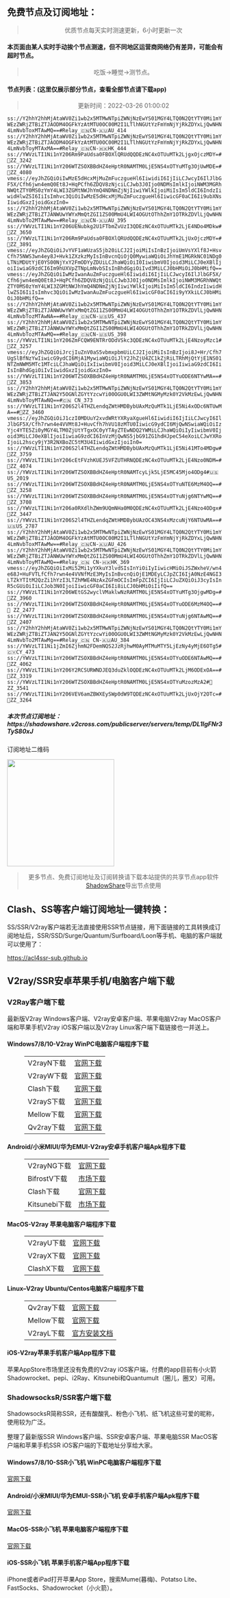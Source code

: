 
<h2>免费节点及订阅地址：</h2>
<blockquote>
<p style="text-align: center;">优质节点每天实时测速更新，6小时更新一次</p>
</blockquote>
<h4>本页面由某人实时手动挨个节点测速，但不同地区运营商网络仍有差异，可能会有超时节点。</h4>
<blockquote>
<p style="text-align: center;">吃饭->睡觉->测节点。</p>
</blockquote>
<h4>节点列表：(这里仅展示部分节点，查看全部节点请下载app)</h4>

<blockquote style='text-align: center;'>更新时间：2022-03-26 01:00:02</blockquote>
<code>ss://Y2hhY2hhMjAtaWV0Zi1wb2x5MTMwNTpiZWNjNzEwYS01MGY4LTQ0N2QtYTY0Mi1mYWEzZWRjZTBiZTJAODM4OGFkYzAtMTU0OC00M2I1LTlhNGUtYzFmYmNjYjRkZDYxLjQwNHN4LmNvbToxMTAwMQ==#Relay_🇨🇳CN-🇦🇺AU_414
ss://Y2hhY2hhMjAtaWV0Zi1wb2x5MTMwNTpiZWNjNzEwYS01MGY4LTQ0N2QtYTY0Mi1mYWEzZWRjZTBiZTJAODM4OGFkYzAtMTU0OC00M2I1LTlhNGUtYzFmYmNjYjRkZDYxLjQwNHN4LmNvbToyMTAxMA==#Relay_🇨🇳CN-🇭🇰HK_444
ss://YWVzLTI1Ni1nY206Rm9PaUdsa0FBOXlQRUdQQDEzNC4xOTUuMTk2LjgxOjczMDY=#🏁ZZ_3242
ss://YWVzLTI1Ni1nY206WTZSOXBBdHZ4eHptR0NAMTM0LjE5NS4xOTYuMTg3OjUwMDE=#🏁ZZ_4080
vmess://eyJhZGQiOiIwMzE5dHcxMjMuZmFuczgueHl6IiwidiI6IjIiLCJwcyI6IlJlbGF5X/Cfh6jwn4emQ0Et8J+HqPCfh6ZDQV8zNjciLCJwb3J0Ijo0NDMsImlkIjoiNWM3MGRhNWQtZTY0MS0zYmY4LWI3ZGMtNWJhYmQ4NDNmZjNjIiwiYWlkIjoiMiIsIm5ldCI6IndzIiwidHlwZSI6IiIsImhvc3QiOiIwMzE5dHcxMjMuZmFuczgueHl6IiwicGF0aCI6Ii9ubXNsIiwidGxzIjoidGxzIn0=
ss://Y2hhY2hhMjAtaWV0Zi1wb2x5MTMwNTpiZWNjNzEwYS01MGY4LTQ0N2QtYTY0Mi1mYWEzZWRjZTBiZTJANWUwYWYxMmQtZGI1ZS00MmU4LWI4OGUtOThhZmY1OTRkZDVlLjQwNHN4LmNvbTo2MTAwMw==#Relay_🇨🇳CN-🇦🇺AU_395
ss://YWVzLTI1Ni1nY206UENubkg2U1FTbmZvUzI3QDEzNC4xOTUuMTk2LjE4NDo4MDkw#🏁ZZ_3650
ss://YWVzLTI1Ni1nY206Rm9PaUdsa0FBOXlQRUdQQDEzNC4xOTUuMTk2LjUxOjczMDY=#🏁ZZ_3891
vmess://eyJhZGQiOiJvYVF1aWUzaS5jb20iLCJ2IjoiMiIsInBzIjoiUmVsYXlf8J+HsvCfh75NWS3wn4ey8J+Hvk1ZXzkzMyIsInBvcnQiOjQ0MywiaWQiOiJhYmE1MGRkNC01NDg0LTNiMDUtYjE0YS00NjYxY2FmODYyZDUiLCJhaWQiOiI0IiwibmV0Ijoid3MiLCJ0eXBlIjoiIiwiaG9zdCI6Im9hUXVpZTNpLmNvbSIsInBhdGgiOiIvd3MiLCJ0bHMiOiJ0bHMifQ==
vmess://eyJhZGQiOiIwMzIwanAuZmFuczgueHl6IiwidiI6IjIiLCJwcyI6IlJlbGF5X/Cfh6jwn4emQ0Et8J+HqPCfh6ZDQV8zNjQiLCJwb3J0Ijo0NDMsImlkIjoiNWM3MGRhNWQtZTY0MS0zYmY4LWI3ZGMtNWJhYmQ4NDNmZjNjIiwiYWlkIjoiMiIsIm5ldCI6IndzIiwidHlwZSI6IiIsImhvc3QiOiIwMzIwanAuZmFuczgueHl6IiwicGF0aCI6Ii9yYXkiLCJ0bHMiOiJ0bHMifQ==
ss://Y2hhY2hhMjAtaWV0Zi1wb2x5MTMwNTpiZWNjNzEwYS01MGY4LTQ0N2QtYTY0Mi1mYWEzZWRjZTBiZTJANWUwYWYxMmQtZGI1ZS00MmU4LWI4OGUtOThhZmY1OTRkZDVlLjQwNHN4LmNvbTozMTAwNA==#Relay_🇨🇳CN-🇺🇸US_437
ss://Y2hhY2hhMjAtaWV0Zi1wb2x5MTMwNTpiZWNjNzEwYS01MGY4LTQ0N2QtYTY0Mi1mYWEzZWRjZTBiZTJANWUwYWYxMmQtZGI1ZS00MmU4LWI4OGUtOThhZmY1OTRkZDVlLjQwNHN4LmNvbTozMTAwMQ==#Relay_🇨🇳CN-🇺🇸US_398
ss://YWVzLTI1Ni1nY206ZmFCQW9ENTRrODdVSkc3QDEzNC4xOTUuMTk2LjE4NzoyMzc1#🏁ZZ_3257
vmess://eyJhZGQiOiJrcjIuZnV0aS5vbmxpbmUiLCJ2IjoiMiIsInBzIjoi8J+Hr/Cfh7UgSlBfNzYwIiwicG9ydCI6MjA1MywiaWQiOiJlY2JhZjU4ZC1kZjRiLTRhMjQtYjE1NS01NTZmNWM5MTc1MTciLCJhaWQiOiIxIiwibmV0Ijoid3MiLCJ0eXBlIjoiIiwiaG9zdCI6IiIsInBhdGgiOiIvIiwidGxzIjoidGxzIn0=
ss://YWVzLTI1Ni1nY206WTZSOXBBdHZ4eHptR0NAMTM0LjE5NS4xOTYuODE6NTYwMA==#🏁ZZ_3853
ss://Y2hhY2hhMjAtaWV0Zi1wb2x5MTMwNTpiZWNjNzEwYS01MGY4LTQ0N2QtYTY0Mi1mYWEzZWRjZTBiZTJAN2Y5OGNlZGYtYzcwYi00OGU0LWI3ZWMtNGMyMzk0Y2VkMzEwLjQwNHN4LmNvbToyMTAwNQ==#🇨🇳 CN_373
ss://YWVzLTI1Ni1nY206S2l4THZLendqZWtHMDBybUAxMzQuMTk1LjE5Ni4xODc6NTUwMA==#🏁ZZ_3460
vmess://eyJhZGQiOiJ1czI0MDUuY2xvdWRtYXRyaXgueHl6IiwidiI6IjIiLCJwcyI6IlJlbGF5X/Cfh7rwn4e4VVMt8J+HuvCfh7hVU18zMTU0IiwicG9ydCI6MjQwNSwiaWQiOiIzYjc4YTE5Zi0yMGY4LTM0ZjUtYTgxOC0yYTAyZTEwNDQ2YWMiLCJhaWQiOiIyIiwibmV0Ijoid3MiLCJ0eXBlIjoiIiwiaG9zdCI6InVzMjQwNS5jbG91ZG1hdHJpeC54eXoiLCJwYXRoIjoiL2hscy9jY3R2NXBoZC5tM3U4IiwidGxzIjoiIn0=
ss://YWVzLTI1Ni1nY206S2l4THZLendqZWtHMDBybUAxMzQuMTk1LjE5Ni41MTo4MDgw#🏁ZZ_3759
ss://YWVzLTI1Ni1nY206cEtFVzhKUEJ5VFZUTHRNQDEzNC4xOTUuMTk2LjE4Nzo0NDM=#🏁ZZ_4074
ss://YWVzLTI1Ni1nY206WTZSOXBBdHZ4eHptR0NAMTcyLjk5LjE5MC45Mjo4ODg4#🇺🇸US_2019
ss://YWVzLTI1Ni1nY206WTZSOXBBdHZ4eHptR0NAMTM0LjE5NS4xOTYuNTE6MzM4OQ==#🏁ZZ_3258
ss://YWVzLTI1Ni1nY206WTZSOXBBdHZ4eHptR0NAMTM0LjE5NS4xOTYuNjg6NTYwMQ==#🏁ZZ_3708
ss://YWVzLTI1Ni1nY206a0RXdlhZWm9UQmNHa0M0QDEzNC4xOTUuMTk2LjE4Nzo4ODgx#🏁ZZ_3447
ss://YWVzLTI1Ni1nY206S2l4THZLendqZWtHMDBybUAzOC43NS4xMzcuNjY6NTUwMA==#🇺🇸US_2787
ss://Y2hhY2hhMjAtaWV0Zi1wb2x5MTMwNTpiZWNjNzEwYS01MGY4LTQ0N2QtYTY0Mi1mYWEzZWRjZTBiZTJAODM4OGFkYzAtMTU0OC00M2I1LTlhNGUtYzFmYmNjYjRkZDYxLjQwNHN4LmNvbToxMTAwMw==#Relay_🇨🇳CN-🇦🇺AU_426
ss://Y2hhY2hhMjAtaWV0Zi1wb2x5MTMwNTpiZWNjNzEwYS01MGY4LTQ0N2QtYTY0Mi1mYWEzZWRjZTBiZTJANWUwYWYxMmQtZGI1ZS00MmU4LWI4OGUtOThhZmY1OTRkZDVlLjQwNHN4LmNvbToyMTAwMQ==#Relay_🇨🇳 CN-🇭🇰HK_369
vmess://eyJhZGQiOiIxMi52Mi1yYXkuY3lvdSIsInYiOiIyIiwicHMiOiJSZWxheV/wn4e68J+HuFVTLfCfh7rwn4e4VVNfMzE3MyIsInBvcnQiOjE1MDEyLCJpZCI6IjA0NzE4NGI3LTZkYTItM2QzZi1hYzI3LTZhMWE4NzAxZGFmOCIsImFpZCI6IjIiLCJuZXQiOiJ3cyIsInR5cGUiOiIiLCJob3N0IjoiIiwicGF0aCI6Ii8iLCJ0bHMiOiIifQ==
ss://YWVzLTI1Ni1nY206WEtGS2wyclVMaklwNzRAMTM0LjE5NS4xOTYuMTg3OjgwMDg=#🏁ZZ_3960
ss://YWVzLTI1Ni1nY206WTZSOXBBdHZ4eHptR0NAMTM0LjE5NS4xOTYuODE6MzM4OQ==#🏁 ZZ_2477
ss://YWVzLTI1Ni1nY206WTZSOXBBdHZ4eHptR0NAMTM0LjE5NS4xOTYuNjg6NTAwMQ==#🏁ZZ_2407
ss://Y2hhY2hhMjAtaWV0Zi1wb2x5MTMwNTpiZWNjNzEwYS01MGY4LTQ0N2QtYTY0Mi1mYWEzZWRjZTBiZTJAN2Y5OGNlZGYtYzcwYi00OGU0LWI3ZWMtNGMyMzk0Y2VkMzEwLjQwNHN4LmNvbTo2MTAwMg==#Relay_🇨🇳 CN-🇦🇺AU_384
ss://YWVzLTI1Ni1jZmI6ZjhmN2FDemNQS2JzRjhwM0AyMTMuMTY5LjEzNy4yMjE6OTg5#🇨🇾CY_473
ss://YWVzLTI1Ni1nY206WTZSOXBBdHZ4eHptR0NAMTM0LjE5NS4xOTYuODE6NTAwMQ==#🏁ZZ_4062
ss://YWVzLTI1Ni1nY206Y2RCSURWNDJEQ3duZklOQDEzNC4xOTUuMTk2LjM6ODExOA==#🏁ZZ_3319
ss://YWVzLTI1Ni1nY206WTZSOXBBdHZ4eHptR0NAMTM0LjE5NS4xOTYuMzozMzA2#🏁ZZ_3541
ss://YWVzLTI1Ni1nY206VEV6amZBWXEySWp0dW9TQDEzNC4xOTUuMTk2LjUxOjY2OTc=#🏁ZZ_3264</code>
<h5>本次节点订阅地址：https://shadowshare.v2cross.com/publicserver/servers/temp/DL1IgFNr3TyS80xJ</h5>
<p>订阅地址二维码</p>
<img src='https://shadowshare.v2cross.com/qrcode.png' width=250 height=250>
<blockquote style='text-align: center;'>更多节点、免费订阅地址及订阅转换请下载本站提供的共享节点app软件<a href='https://shadowshare.v2cross.com'>ShadowShare</a>导出节点使用</blockquote>
<div class="nv-content-wrap entry-content">
<h2>Clash、SS等客户端订阅地址一键转换：</h2>
<p>SS/SSR/V2ray客户端若无法直接使用SSR节点链接，用下面链接的工具转换成订阅地址后，SSR/SSD/Surge/Quantum/Surfboard/Loon等手机、电脑的客户端就可以使用了：</p>
<p><a href="https://acl4ssr-sub.github.io" target="_blank" rel="noreferrer noopener nofollow">https://acl4ssr-sub.github.io</a></p>
<h2>V2ray/SSR安卓苹果手机/电脑客户端下载</h2>
<h3>V2Ray客户端下载</h3>
<p>最新版V2ray Windows客户端、V2ray安卓客户端、苹果电脑V2ray MacOS客户端和苹果手机V2ray iOS客户端以及V2ray Linux客户端下载链接也一并送上。</p>
<h4>Windows7/8/10-<strong>V2ray WinPC电脑客户端</strong>程序下载</h4>
<figure class="wp-block-table alignwide is-style-stripes"><table><tbody><tr><td>V2rayN下载</td><td><a href="https://github.com/2dust/v2rayN/releases" target="_blank" rel="noreferrer noopener">官网下载</a></td></tr><tr><td>V2rayW下载</td><td><a href="https://github.com/Cenmrev/V2RayW/releases" target="_blank" rel="noreferrer noopener">官网下载</a></td></tr><tr><td>Clash下载</td><td><a href="https://github.com/Fndroid/clash_for_windows_pkg/releases" target="_blank" rel="noreferrer noopener">官网下载</a></td></tr><tr><td>V2rayS下载</td><td><a href="https://github.com/Shinlor/V2RayS/releases" target="_blank" rel="noreferrer noopener">官网下载</a></td></tr><tr><td>Mellow下载</td><td><a href="https://github.com/mellow-io/mellow/releases" target="_blank" rel="noreferrer noopener">官网下载</a></td></tr><tr><td>Qv2ray下载</td><td><a href="https://github.com/Qv2ray/Qv2ray" target="_blank" rel="noreferrer noopener">官网下载</a></td></tr></tbody></table></figure>
<h4><strong>Android/小米MIUI/华为EMUI-V2ray安卓手机客户端</strong>Apk程序下载</h4>
<figure class="wp-block-table alignwide is-style-stripes"><table><tbody><tr><td>V2rayNG下载</td><td><a href="https://github.com/2dust/v2rayNG/releases" target="_blank" rel="noreferrer noopener">官网下载</a></td></tr><tr><td>BifrostV下载</td><td><a rel="noreferrer noopener" href="https://www.appsapk.com/downloading/latest/com.github.dawndiy.bifrostv-0.6.8.apk" target="_blank">市场下载</a></td></tr><tr><td>Clash下载</td><td><a href="https://github.com/Kr328/ClashForAndroid/releases" target="_blank" rel="noreferrer noopener">官网下载</a></td></tr><tr><td>Kitsunebi下载</td><td><a rel="noreferrer noopener" href="https://apkpure.com/kitsunebi/fun.kitsunebi.kitsunebi4android" target="_blank">市场下载</a></td></tr></tbody></table></figure>
<h4><strong>MacOS-V2ray <strong>苹果电脑</strong>客户端</strong>程序下载</h4>
<figure class="wp-block-table alignwide is-style-stripes"><table><tbody><tr><td>V2rayU下载</td><td><a href="https://github.com/yanue/V2rayU/releases" target="_blank" rel="noreferrer noopener">官网下载</a></td></tr><tr><td>V2rayX下载</td><td><a href="https://github.com/Cenmrev/V2RayX/releases" target="_blank" rel="noreferrer noopener">官网下载</a></td></tr><tr><td>ClashX下载</td><td><a href="https://github.com/yichengchen/clashX/releases" target="_blank" rel="noreferrer noopener">官网下载</a></td></tr></tbody></table></figure>
<h4><strong>Linux</strong>–<strong>V2ray Ubuntu/Centos电脑客户端</strong>程序下载</h4>
<figure class="wp-block-table alignwide is-style-stripes"><table><tbody><tr><td>Qv2ray下载</td><td><a href="https://github.com/Qv2ray/Qv2ray" target="_blank" rel="noreferrer noopener">官网下载</a></td></tr><tr><td>Mellow下载</td><td><a href="https://github.com/mellow-io/mellow/releases" target="_blank" rel="noreferrer noopener">官网下载</a></td></tr><tr><td>V2rayL下载</td><td><a rel="noreferrer noopener" href="https://github.com/jiangxufeng/v2rayL" target="_blank">官方安装文档</a></td></tr></tbody></table></figure>
<h4>iOS-<strong>V2ray苹果<strong>手机客户端</strong>App程序</strong>下载</h4>
<p>苹果AppStore市场里还没有免费的V2ray iOS客户端，付费的app目前有小火箭Shadowrocket、pepi、i2Ray、Kitsunebi和Quantumult（圈儿，圈叉）可用。</p>
<h3>ShadowsocksR/SSR客户端下载</h3>
<p>ShadowsocksR简称SSR，还有酸酸乳、粉色小飞机、纸飞机这些可爱的昵称，使用较为广泛。</p>
<p>整理了最新版SSR Windows客户端、SSR安卓客户端、苹果电脑SSR MacOS客户端和苹果手机SSR iOS客户端的下载地址分享给大家。</p>
<h4><strong>Windows7/8/10-<strong>SSR小飞机 WinPC电脑客户端</strong>程序下载</strong></h4>
<p><a rel="noreferrer noopener" href="https://github.com/shadowsocksrr/shadowsocksr-csharp/releases" target="_blank">官网下载</a></p>
<h4><strong><strong>Android/小米MIUI/华为EMUI-SSR小飞机 安卓手机客户端</strong>Apk程序下载</strong></h4>
<p><a rel="noreferrer noopener" href="https://github.com/shadowsocksrr/shadowsocksr-android/releases" target="_blank">官网下载</a></p>
<h4><strong><strong>MacOS-SSR小飞机 苹果电脑客户端</strong>程序下载</strong></h4>
<p><a href="https://github.com/qinyuhang/ShadowsocksX-NG-R/releases" target="_blank" rel="noreferrer noopener">官网下载</a></p>
<h4><strong>iOS-<strong>SSR小飞机 苹果手机客户端App程序</strong></strong>下载</h4>
<p>iPhone或者iPad打开苹果App Store，搜索Mume(暮梅)、Potatso Lite、FastSocks、Shadowrocket（小火箭）。</p>
